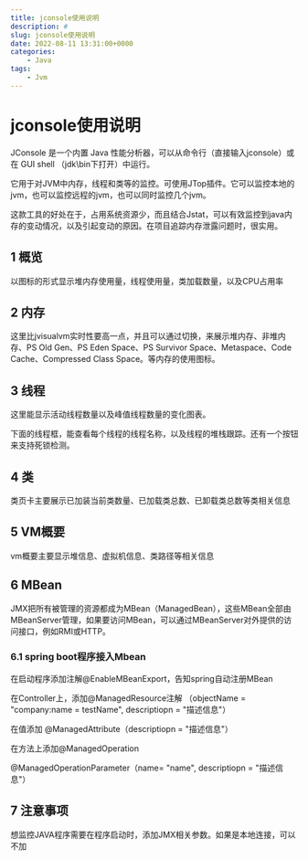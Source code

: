 ```yaml
---
title: jconsole使用说明
description: #
slug: jconsole使用说明
date: 2022-08-11 13:31:00+0000
categories:
    - Java
tags:
    - Jvm
---
```


# jconsole使用说明

JConsole 是一个内置 Java 性能分析器，可以从命令行（直接输入jconsole）或在 GUI shell （jdk\bin下打开）中运行。

它用于对JVM中内存，线程和类等的监控。可使用JTop插件。它可以监控本地的jvm，也可以监控远程的jvm，也可以同时监控几个jvm。 

这款工具的好处在于，占用系统资源少，而且结合Jstat，可以有效监控到java内存的变动情况，以及引起变动的原因。在项目追踪内存泄露问题时，很实用。

## 1 概览

以图标的形式显示堆内存使用量，线程使用量，类加载数量，以及CPU占用率

## 2 内存

这里比jvisualvm实时性要高一点，并且可以通过切换，来展示堆内存、非堆内存、PS Old Gen、PS Eden Space、PS Survivor Space、Metaspace、Code Cache、Compressed Class Space。等内存的使用图标。

## 3 线程

这里能显示活动线程数量以及峰值线程数量的变化图表。

下面的线程框，能查看每个线程的线程名称，以及线程的堆栈跟踪。还有一个按钮来支持死锁检测。

## 4 类

类页卡主要展示已加装当前类数量、已加载类总数、已卸载类总数等类相关信息

## 5 VM概要

vm概要主要显示堆信息、虚拟机信息、类路径等相关信息

## 6 MBean

JMX把所有被管理的资源都成为MBean（ManagedBean），这些MBean全部由MBeanServer管理，如果要访问MBean，可以通过MBeanServer对外提供的访问接口，例如RMI或HTTP。

### 6.1 spring boot程序接入Mbean

在启动程序添加注解@EnableMBeanExport，告知spring自动注册MBean

在Controller上，添加@ManagedResource注解 （objectName = "company:name = testName", descriptiopn = "描述信息"）

在值添加 @ManagedAttribute（descriptiopn = "描述信息"）

在方法上添加@ManagedOperation

@ManagedOperationParameter（name= "name", descriptiopn = "描述信息"）

## 7 注意事项

想监控JAVA程序需要在程序启动时，添加JMX相关参数。如果是本地连接，可以不加

